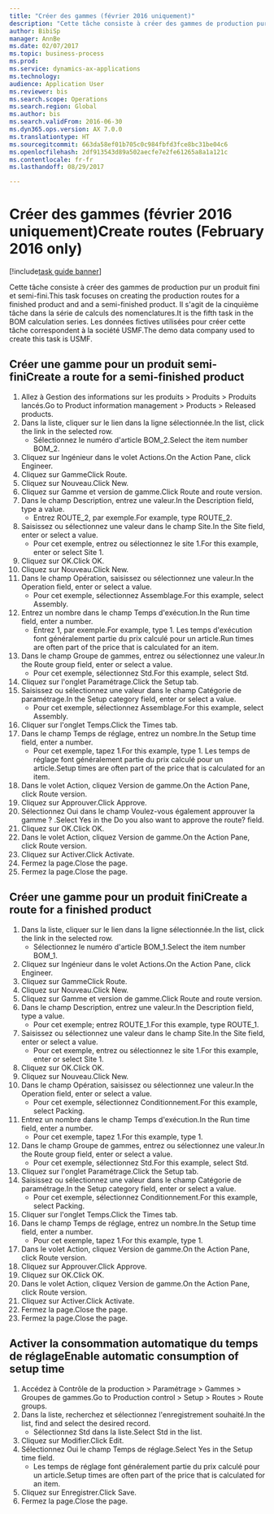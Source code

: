 ```yaml
--- 
title: "Créer des gammes (février 2016 uniquement)"
description: "Cette tâche consiste à créer des gammes de production pur un produit fini et semi-fini."
author: BibiSp
manager: AnnBe
ms.date: 02/07/2017
ms.topic: business-process
ms.prod: 
ms.service: dynamics-ax-applications
ms.technology: 
audience: Application User
ms.reviewer: bis
ms.search.scope: Operations
ms.search.region: Global
ms.author: bis
ms.search.validFrom: 2016-06-30
ms.dyn365.ops.version: AX 7.0.0
ms.translationtype: HT
ms.sourcegitcommit: 663da58ef01b705c0c984fbfd3fce8bc31be04c6
ms.openlocfilehash: 2df913543d89a502aecfe7e2fe61265a8a1a121c
ms.contentlocale: fr-fr
ms.lasthandoff: 08/29/2017

---
```

# <a name="create-routes-february-2016-only"></a><span data-ttu-id="9ad07-103">Créer des gammes (février 2016 uniquement)</span><span class="sxs-lookup"><span data-stu-id="9ad07-103">Create routes (February 2016 only)</span></span>

[!include[task guide banner](../../includes/task-guide-banner.md)]

<span data-ttu-id="9ad07-104">Cette tâche consiste à créer des gammes de production pur un produit fini et semi-fini.</span><span class="sxs-lookup"><span data-stu-id="9ad07-104">This task focuses on creating the production routes for a finished product and and a semi-finished product.</span></span> <span data-ttu-id="9ad07-105">Il s'agit de la cinquième tâche dans la série de calculs des nomenclatures.</span><span class="sxs-lookup"><span data-stu-id="9ad07-105">It is the fifth task in the BOM calculation series.</span></span> <span data-ttu-id="9ad07-106">Les données fictives utilisées pour créer cette tâche correspondent à la société USMF.</span><span class="sxs-lookup"><span data-stu-id="9ad07-106">The demo data company used to create this task is USMF.</span></span>


## <a name="create-a-route-for-a-semi-finished-product"></a><span data-ttu-id="9ad07-107">Créer une gamme pour un produit semi-fini</span><span class="sxs-lookup"><span data-stu-id="9ad07-107">Create a route for a semi-finished product</span></span>
1. <span data-ttu-id="9ad07-108">Allez à Gestion des informations sur les produits > Produits > Produits lancés.</span><span class="sxs-lookup"><span data-stu-id="9ad07-108">Go to Product information management > Products > Released products.</span></span>
2. <span data-ttu-id="9ad07-109">Dans la liste, cliquer sur le lien dans la ligne sélectionnée.</span><span class="sxs-lookup"><span data-stu-id="9ad07-109">In the list, click the link in the selected row.</span></span>
    * <span data-ttu-id="9ad07-110">Sélectionnez le numéro d'article BOM_2.</span><span class="sxs-lookup"><span data-stu-id="9ad07-110">Select the item number BOM_2.</span></span>  
3. <span data-ttu-id="9ad07-111">Cliquez sur Ingénieur dans le volet Actions.</span><span class="sxs-lookup"><span data-stu-id="9ad07-111">On the Action Pane, click Engineer.</span></span>
4. <span data-ttu-id="9ad07-112">Cliquez sur Gamme</span><span class="sxs-lookup"><span data-stu-id="9ad07-112">Click Route.</span></span>
5. <span data-ttu-id="9ad07-113">Cliquez sur Nouveau.</span><span class="sxs-lookup"><span data-stu-id="9ad07-113">Click New.</span></span>
6. <span data-ttu-id="9ad07-114">Cliquez sur Gamme et version de gamme.</span><span class="sxs-lookup"><span data-stu-id="9ad07-114">Click Route and route version.</span></span>
7. <span data-ttu-id="9ad07-115">Dans le champ Description, entrez une valeur.</span><span class="sxs-lookup"><span data-stu-id="9ad07-115">In the Description field, type a value.</span></span>
    * <span data-ttu-id="9ad07-116">Entrez ROUTE_2, par exemple.</span><span class="sxs-lookup"><span data-stu-id="9ad07-116">For example, type ROUTE_2.</span></span>  
8. <span data-ttu-id="9ad07-117">Saisissez ou sélectionnez une valeur dans le champ Site.</span><span class="sxs-lookup"><span data-stu-id="9ad07-117">In the Site field, enter or select a value.</span></span>
    * <span data-ttu-id="9ad07-118">Pour cet exemple, entrez ou sélectionnez le site 1.</span><span class="sxs-lookup"><span data-stu-id="9ad07-118">For this example, enter or select Site 1.</span></span>  
9. <span data-ttu-id="9ad07-119">Cliquez sur OK.</span><span class="sxs-lookup"><span data-stu-id="9ad07-119">Click OK.</span></span>
10. <span data-ttu-id="9ad07-120">Cliquez sur Nouveau.</span><span class="sxs-lookup"><span data-stu-id="9ad07-120">Click New.</span></span>
11. <span data-ttu-id="9ad07-121">Dans le champ Opération, saisissez ou sélectionnez une valeur.</span><span class="sxs-lookup"><span data-stu-id="9ad07-121">In the Operation field, enter or select a value.</span></span>
    * <span data-ttu-id="9ad07-122">Pour cet exemple, sélectionnez Assemblage.</span><span class="sxs-lookup"><span data-stu-id="9ad07-122">For this example, select Assembly.</span></span>  
12. <span data-ttu-id="9ad07-123">Entrez un nombre dans le champ Temps d'exécution.</span><span class="sxs-lookup"><span data-stu-id="9ad07-123">In the Run time field, enter a number.</span></span>
    * <span data-ttu-id="9ad07-124">Entrez 1, par exemple.</span><span class="sxs-lookup"><span data-stu-id="9ad07-124">For example, type 1.</span></span> <span data-ttu-id="9ad07-125">Les temps d'exécution font généralement partie du prix calculé pour un article.</span><span class="sxs-lookup"><span data-stu-id="9ad07-125">Run times are often part of the price that is calculated for an item.</span></span>  
13. <span data-ttu-id="9ad07-126">Dans le champ Groupe de gammes, entrez ou sélectionnez une valeur.</span><span class="sxs-lookup"><span data-stu-id="9ad07-126">In the Route group field, enter or select a value.</span></span>
    * <span data-ttu-id="9ad07-127">Pour cet exemple, sélectionnez Std.</span><span class="sxs-lookup"><span data-stu-id="9ad07-127">For this example, select Std.</span></span>  
14. <span data-ttu-id="9ad07-128">Cliquez sur l'onglet Paramétrage.</span><span class="sxs-lookup"><span data-stu-id="9ad07-128">Click the Setup tab.</span></span>
15. <span data-ttu-id="9ad07-129">Saisissez ou sélectionnez une valeur dans le champ Catégorie de paramétrage.</span><span class="sxs-lookup"><span data-stu-id="9ad07-129">In the Setup category field, enter or select a value.</span></span>
    * <span data-ttu-id="9ad07-130">Pour cet exemple, sélectionnez Assemblage.</span><span class="sxs-lookup"><span data-stu-id="9ad07-130">For this example, select Assembly.</span></span>  
16. <span data-ttu-id="9ad07-131">Cliquer sur l'onglet Temps.</span><span class="sxs-lookup"><span data-stu-id="9ad07-131">Click the Times tab.</span></span>
17. <span data-ttu-id="9ad07-132">Dans le champ Temps de réglage, entrez un nombre.</span><span class="sxs-lookup"><span data-stu-id="9ad07-132">In the Setup time field, enter a number.</span></span>
    * <span data-ttu-id="9ad07-133">Pour cet exemple, tapez 1.</span><span class="sxs-lookup"><span data-stu-id="9ad07-133">For this example, type 1.</span></span> <span data-ttu-id="9ad07-134">Les temps de réglage font généralement partie du prix calculé pour un article.</span><span class="sxs-lookup"><span data-stu-id="9ad07-134">Setup times are often part of the price that is calculated for an item.</span></span>  
18. <span data-ttu-id="9ad07-135">Dans le volet Action, cliquez Version de gamme.</span><span class="sxs-lookup"><span data-stu-id="9ad07-135">On the Action Pane, click Route version.</span></span>
19. <span data-ttu-id="9ad07-136">Cliquez sur Approuver.</span><span class="sxs-lookup"><span data-stu-id="9ad07-136">Click Approve.</span></span>
20. <span data-ttu-id="9ad07-137">Sélectionnez Oui dans le champ Voulez-vous également approuver la gamme ? .</span><span class="sxs-lookup"><span data-stu-id="9ad07-137">Select Yes in the Do you also want to approve the route? field.</span></span>
21. <span data-ttu-id="9ad07-138">Cliquez sur OK.</span><span class="sxs-lookup"><span data-stu-id="9ad07-138">Click OK.</span></span>
22. <span data-ttu-id="9ad07-139">Dans le volet Action, cliquez Version de gamme.</span><span class="sxs-lookup"><span data-stu-id="9ad07-139">On the Action Pane, click Route version.</span></span>
23. <span data-ttu-id="9ad07-140">Cliquez sur Activer.</span><span class="sxs-lookup"><span data-stu-id="9ad07-140">Click Activate.</span></span>
24. <span data-ttu-id="9ad07-141">Fermez la page.</span><span class="sxs-lookup"><span data-stu-id="9ad07-141">Close the page.</span></span>
25. <span data-ttu-id="9ad07-142">Fermez la page.</span><span class="sxs-lookup"><span data-stu-id="9ad07-142">Close the page.</span></span>

## <a name="create-a-route-for-a-finished-product"></a><span data-ttu-id="9ad07-143">Créer une gamme pour un produit fini</span><span class="sxs-lookup"><span data-stu-id="9ad07-143">Create a route for a finished product</span></span>
1. <span data-ttu-id="9ad07-144">Dans la liste, cliquer sur le lien dans la ligne sélectionnée.</span><span class="sxs-lookup"><span data-stu-id="9ad07-144">In the list, click the link in the selected row.</span></span>
    * <span data-ttu-id="9ad07-145">Sélectionnez le numéro d'article BOM_1.</span><span class="sxs-lookup"><span data-stu-id="9ad07-145">Select the item number BOM_1.</span></span>  
2. <span data-ttu-id="9ad07-146">Cliquez sur Ingénieur dans le volet Actions.</span><span class="sxs-lookup"><span data-stu-id="9ad07-146">On the Action Pane, click Engineer.</span></span>
3. <span data-ttu-id="9ad07-147">Cliquez sur Gamme</span><span class="sxs-lookup"><span data-stu-id="9ad07-147">Click Route.</span></span>
4. <span data-ttu-id="9ad07-148">Cliquez sur Nouveau.</span><span class="sxs-lookup"><span data-stu-id="9ad07-148">Click New.</span></span>
5. <span data-ttu-id="9ad07-149">Cliquez sur Gamme et version de gamme.</span><span class="sxs-lookup"><span data-stu-id="9ad07-149">Click Route and route version.</span></span>
6. <span data-ttu-id="9ad07-150">Dans le champ Description, entrez une valeur.</span><span class="sxs-lookup"><span data-stu-id="9ad07-150">In the Description field, type a value.</span></span>
    * <span data-ttu-id="9ad07-151">Pour cet exemple; entrez ROUTE_1.</span><span class="sxs-lookup"><span data-stu-id="9ad07-151">For this example, type ROUTE_1.</span></span>  
7. <span data-ttu-id="9ad07-152">Saisissez ou sélectionnez une valeur dans le champ Site.</span><span class="sxs-lookup"><span data-stu-id="9ad07-152">In the Site field, enter or select a value.</span></span>
    * <span data-ttu-id="9ad07-153">Pour cet exemple, entrez ou sélectionnez le site 1.</span><span class="sxs-lookup"><span data-stu-id="9ad07-153">For this example, enter or select Site 1.</span></span>  
8. <span data-ttu-id="9ad07-154">Cliquez sur OK.</span><span class="sxs-lookup"><span data-stu-id="9ad07-154">Click OK.</span></span>
9. <span data-ttu-id="9ad07-155">Cliquez sur Nouveau.</span><span class="sxs-lookup"><span data-stu-id="9ad07-155">Click New.</span></span>
10. <span data-ttu-id="9ad07-156">Dans le champ Opération, saisissez ou sélectionnez une valeur.</span><span class="sxs-lookup"><span data-stu-id="9ad07-156">In the Operation field, enter or select a value.</span></span>
    * <span data-ttu-id="9ad07-157">Pour cet exemple, sélectionnez Conditionnement.</span><span class="sxs-lookup"><span data-stu-id="9ad07-157">For this example, select Packing.</span></span>  
11. <span data-ttu-id="9ad07-158">Entrez un nombre dans le champ Temps d'exécution.</span><span class="sxs-lookup"><span data-stu-id="9ad07-158">In the Run time field, enter a number.</span></span>
    * <span data-ttu-id="9ad07-159">Pour cet exemple, tapez 1.</span><span class="sxs-lookup"><span data-stu-id="9ad07-159">For this example, type 1.</span></span>  
12. <span data-ttu-id="9ad07-160">Dans le champ Groupe de gammes, entrez ou sélectionnez une valeur.</span><span class="sxs-lookup"><span data-stu-id="9ad07-160">In the Route group field, enter or select a value.</span></span>
    * <span data-ttu-id="9ad07-161">Pour cet exemple, sélectionnez Std.</span><span class="sxs-lookup"><span data-stu-id="9ad07-161">For this example, select Std.</span></span>  
13. <span data-ttu-id="9ad07-162">Cliquez sur l'onglet Paramétrage.</span><span class="sxs-lookup"><span data-stu-id="9ad07-162">Click the Setup tab.</span></span>
14. <span data-ttu-id="9ad07-163">Saisissez ou sélectionnez une valeur dans le champ Catégorie de paramétrage.</span><span class="sxs-lookup"><span data-stu-id="9ad07-163">In the Setup category field, enter or select a value.</span></span>
    * <span data-ttu-id="9ad07-164">Pour cet exemple, sélectionnez Conditionnement.</span><span class="sxs-lookup"><span data-stu-id="9ad07-164">For this example, select Packing.</span></span>  
15. <span data-ttu-id="9ad07-165">Cliquer sur l'onglet Temps.</span><span class="sxs-lookup"><span data-stu-id="9ad07-165">Click the Times tab.</span></span>
16. <span data-ttu-id="9ad07-166">Dans le champ Temps de réglage, entrez un nombre.</span><span class="sxs-lookup"><span data-stu-id="9ad07-166">In the Setup time field, enter a number.</span></span>
    * <span data-ttu-id="9ad07-167">Pour cet exemple, tapez 1.</span><span class="sxs-lookup"><span data-stu-id="9ad07-167">For this example, type 1.</span></span>  
17. <span data-ttu-id="9ad07-168">Dans le volet Action, cliquez Version de gamme.</span><span class="sxs-lookup"><span data-stu-id="9ad07-168">On the Action Pane, click Route version.</span></span>
18. <span data-ttu-id="9ad07-169">Cliquez sur Approuver.</span><span class="sxs-lookup"><span data-stu-id="9ad07-169">Click Approve.</span></span>
19. <span data-ttu-id="9ad07-170">Cliquez sur OK.</span><span class="sxs-lookup"><span data-stu-id="9ad07-170">Click OK.</span></span>
20. <span data-ttu-id="9ad07-171">Dans le volet Action, cliquez Version de gamme.</span><span class="sxs-lookup"><span data-stu-id="9ad07-171">On the Action Pane, click Route version.</span></span>
21. <span data-ttu-id="9ad07-172">Cliquez sur Activer.</span><span class="sxs-lookup"><span data-stu-id="9ad07-172">Click Activate.</span></span>
22. <span data-ttu-id="9ad07-173">Fermez la page.</span><span class="sxs-lookup"><span data-stu-id="9ad07-173">Close the page.</span></span>
23. <span data-ttu-id="9ad07-174">Fermez la page.</span><span class="sxs-lookup"><span data-stu-id="9ad07-174">Close the page.</span></span>

## <a name="enable-automatic-consumption-of-setup-time"></a><span data-ttu-id="9ad07-175">Activer la consommation automatique du temps de réglage</span><span class="sxs-lookup"><span data-stu-id="9ad07-175">Enable automatic consumption of setup time</span></span>
1. <span data-ttu-id="9ad07-176">Accédez à Contrôle de la production > Paramétrage > Gammes > Groupes de gammes.</span><span class="sxs-lookup"><span data-stu-id="9ad07-176">Go to Production control > Setup > Routes > Route groups.</span></span>
2. <span data-ttu-id="9ad07-177">Dans la liste, recherchez et sélectionnez l'enregistrement souhaité.</span><span class="sxs-lookup"><span data-stu-id="9ad07-177">In the list, find and select the desired record.</span></span>
    * <span data-ttu-id="9ad07-178">Sélectionnez Std dans la liste.</span><span class="sxs-lookup"><span data-stu-id="9ad07-178">Select Std in the list.</span></span>  
3. <span data-ttu-id="9ad07-179">Cliquez sur Modifier.</span><span class="sxs-lookup"><span data-stu-id="9ad07-179">Click Edit.</span></span>
4. <span data-ttu-id="9ad07-180">Sélectionnez Oui le champ Temps de réglage.</span><span class="sxs-lookup"><span data-stu-id="9ad07-180">Select Yes in the Setup time field.</span></span>
    * <span data-ttu-id="9ad07-181">Les temps de réglage font généralement partie du prix calculé pour un article.</span><span class="sxs-lookup"><span data-stu-id="9ad07-181">Setup times are often part of the price that is calculated for an item.</span></span>  
5. <span data-ttu-id="9ad07-182">Cliquez sur Enregistrer.</span><span class="sxs-lookup"><span data-stu-id="9ad07-182">Click Save.</span></span>
6. <span data-ttu-id="9ad07-183">Fermez la page.</span><span class="sxs-lookup"><span data-stu-id="9ad07-183">Close the page.</span></span>


